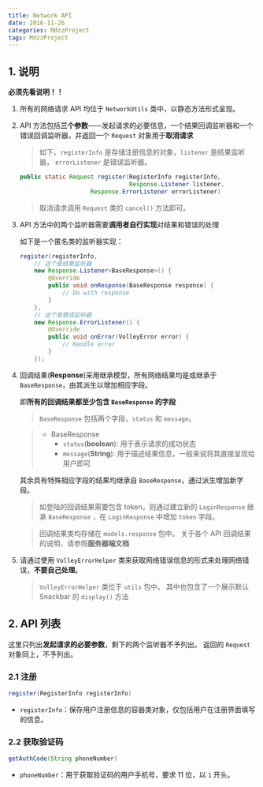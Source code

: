 ```yaml
---
title: Network API
date: 2016-11-26
categories: MdzzProject
tags: MdzzProject
---
```


## 1. 说明

**必须先看说明！！**

1. 所有的网络请求 API 均位于 `NetworkUtils` 类中，以静态方法形式呈现。

2. API 方法包括**三个参数**——发起请求的必要信息，一个结果回调监听器和一个错误回调监听器，并返回一个 `Request` 对象用于**取消请求**

    > 如下，`registerInfo` 是存储注册信息的对象，`listener` 是结果监听器， `errorListener` 是错误监听器。

    ```java
    public static Request register(RegisterInfo registerInfo,
                                   Response.Listener listener,
                        Response.ErrorListener errorListener)
    ```

    > 取消请求调用 `Request` 类的 `cancel()` 方法即可。

3. API 方法中的两个监听器需要**调用者自行实现**对结果和错误的处理

    如下是一个匿名类的监听器实现：

    ```java
    register(registerInfo,
        // 这个是结果监听器
        new Response.Listener<BaseResponse>() {
            @Override
            public void onResponse(BaseResponse response) {
                // Do with response
            }
        },
        // 这个是错误监听器
        new Response.ErrorListener() {
            @Override
            public void onError(VolleyError error) {
                // Handle error
            }
        });
    ```

4. 回调结果(**Response**)采用继承模型，所有网络结果均是或继承于`BaseResponse`，由其派生以增加相应字段。

    即**所有的回调结果都至少包含 `BaseResponse` 的字段**

    > `BaseResponse` 包括两个字段，`status` 和 `message`。

    > - BaseResponse
    >    - `status`(**boolean**): 用于表示请求的成功状态
    >   - `message`(**String**): 用于描述结果信息，一般来说将其直接呈现给用户即可

    其余具有特殊相应字段的结果均继承自 `BaseResponse`，通过派生增加新字段。

    > 如登陆的回调结果需要包含 token，则通过建立新的 `LoginResponse` 继承 `BaseResponse` ，在 `LoginResponse` 中增加 `token` 字段。

    > 回调结果类均存储在 `models.response` 包中。
    关于各个 API 回调结果的说明，请参照**服务器端文档**

5. 请通过使用 `VolleyErrorHelper` 类来获取网络错误信息的形式来处理网络错误，**不要自己处理**。

    > `VolleyErrorHelper` 类位于 `utils` 包中。
    其中也包含了一个展示默认 Snackbar 的 `display()` 方法


<!-- more -->

## 2. API 列表

这里只列出**发起请求的必要参数**，剩下的两个监听器不予列出。
返回的 `Request` 对象同上，不予列出。

### 2.1 注册

```java
register(RegisterInfo registerInfo)
```

- `registerInfo`：保存用户注册信息的容器类对象，仅包括用户在注册界面填写的信息。

### 2.2 获取验证码

```java
getAuthCode(String phoneNumber)
```

- `phoneNumber`：用于获取验证码的用户手机号，要求 11 位，以 `1` 开头。
